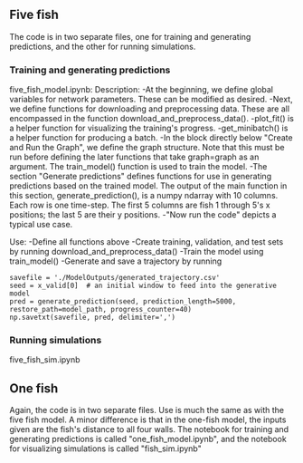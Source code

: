 ## Five fish
The code is in two separate files, one for training and generating
predictions, and the other for running simulations.

### Training and generating predictions
five_fish_model.ipynb:
  Description:
  -At the beginning, we define global variables for network parameters.  These
  can be modified as desired.
  -Next, we define functions for downloading and preprocessing data.  These
  are all encompassed in the function download_and_preprocess_data().
  -plot_fit() is a helper function for visualizing the training's progress.
  -get_minibatch() is a helper function for producing a batch.
  -In the block directly below "Create and Run the Graph", we define the graph
  structure.  Note that this must be run before defining the later functions that
  take graph=graph as an argument.  The train_model() function is used to train
  the model.
  -The section "Generate predictions" defines functions for use in generating
  predictions based on the trained model.  The output of the main function in
  this section, generate_prediction(), is a numpy ndarray with 10 columns.  Each
  row is one time-step.  The first 5 columns are fish 1 through 5's x positions;
  the last 5 are their y positions.
  -"Now run the code" depicts a typical use case.

  Use:
  -Define all functions above
  -Create training, validation, and test sets by running download_and_preprocess_data()
  -Train the model using train_model()
  -Generate and save a trajectory by running
  ```
  savefile = './ModelOutputs/generated_trajectory.csv'
  seed = x_valid[0]  # an initial window to feed into the generative model
  pred = generate_prediction(seed, prediction_length=5000, restore_path=model_path, progress_counter=40)
  np.savetxt(savefile, pred, delimiter=',')
  ```

### Running simulations
five_fish_sim.ipynb

## One fish
Again, the code is in two separate files.  Use is much the same as with the five
fish model.  A minor difference is that in the one-fish model, the inputs given
are the fish's distance to all four walls.
The notebook for training and generating predictions is called "one_fish_model.ipynb",
and the notebook for visualizing simulations is called "fish_sim.ipynb"
